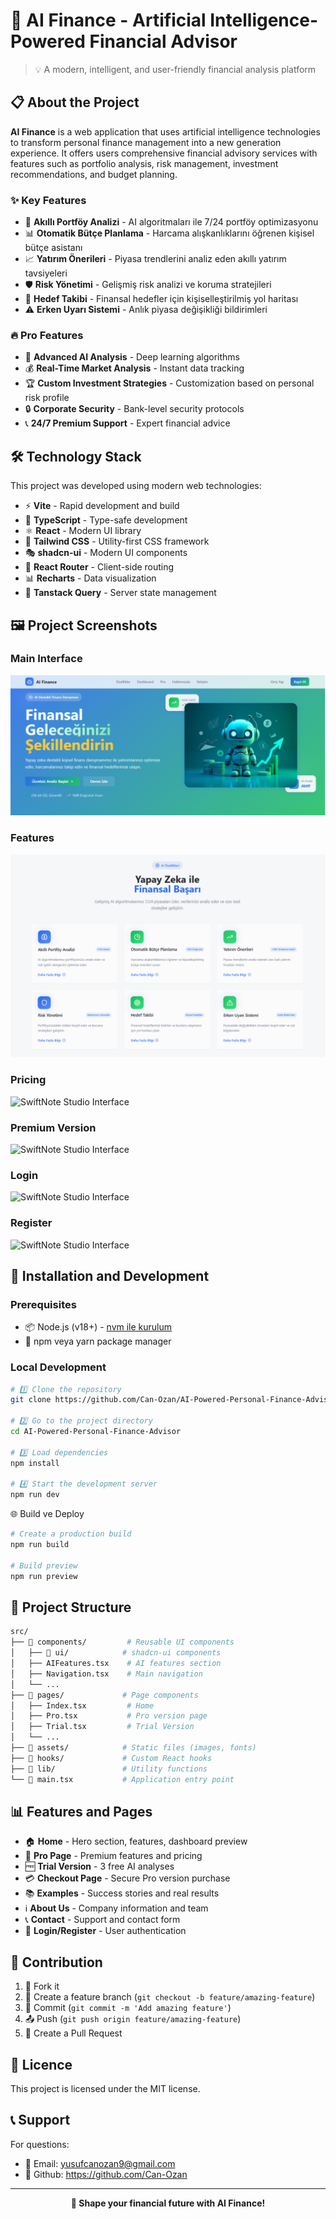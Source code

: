 # 🤖 AI Finance - Artificial Intelligence-Powered Financial Advisor

> 💡 A modern, intelligent, and user-friendly financial analysis platform

## 📋 About the Project

**AI Finance** is a web application that uses artificial intelligence technologies to transform personal finance management into a new generation experience. It offers users comprehensive financial advisory services with features such as portfolio analysis, risk management, investment recommendations, and budget planning.

### ✨ Key Features

- 🧠 **Akıllı Portföy Analizi** - AI algoritmaları ile 7/24 portföy optimizasyonu
- 📊 **Otomatik Bütçe Planlama** - Harcama alışkanlıklarını öğrenen kişisel bütçe asistanı
- 📈 **Yatırım Önerileri** - Piyasa trendlerini analiz eden akıllı yatırım tavsiyeleri
- 🛡️ **Risk Yönetimi** - Gelişmiş risk analizi ve koruma stratejileri
- 🎯 **Hedef Takibi** - Finansal hedefler için kişiselleştirilmiş yol haritası
- ⚠️ **Erken Uyarı Sistemi** - Anlık piyasa değişikliği bildirimleri

### 🔥 Pro Features

- 🚀 **Advanced AI Analysis** - Deep learning algorithms
- 💰 **Real-Time Market Analysis** - Instant data tracking
- 🏆 **Custom Investment Strategies** - Customization based on personal risk profile
- 🔒 **Corporate Security** - Bank-level security protocols
- 📞 **24/7 Premium Support** - Expert financial advice

## 🛠️ Technology Stack

This project was developed using modern web technologies:

- ⚡ **Vite** - Rapid development and build
- 🔷 **TypeScript** - Type-safe development
- ⚛️ **React** - Modern UI library
- 🎨 **Tailwind CSS** - Utility-first CSS framework
- 🎭 **shadcn-ui** - Modern UI components
- 🧭 **React Router** - Client-side routing
- 📊 **Recharts** - Data visualization
- 🔄 **Tanstack Query** - Server state management

## 🖼️ Project Screenshots

### Main Interface
![SwiftNote Studio Interface](İmages/Giriş.png)

### Features
![SwiftNote Studio Interface](İmages/Özellikler.png)

### Pricing
![SwiftNote Studio Interface](İmages/Fiyatlar.png)

### Premium Version
![SwiftNote Studio Interface](İmages/ProVersiyon.png)

### Login
![SwiftNote Studio Interface](İmages/Login.png)

### Register
![SwiftNote Studio Interface](İmages/Register.png)

  
## 🚀 Installation and Development

### Prerequisites

- 📦 Node.js (v18+) - [nvm ile kurulum](https://github.com/nvm-sh/nvm#installing-and-updating)
- 🔧 npm veya yarn package manager

### Local Development

```bash
# 1️⃣ Clone the repository
git clone https://github.com/Can-Ozan/AI-Powered-Personal-Finance-Advisor.git

# 2️⃣ Go to the project directory
cd AI-Powered-Personal-Finance-Advisor

# 3️⃣ Load dependencies
npm install

# 4️⃣ Start the development server
npm run dev
```

🌐 Build ve Deploy
```bash
# Create a production build
npm run build

# Build preview
npm run preview
```

## 📂 Project Structure

```bash
src/
├── 📁 components/         # Reusable UI components
│   ├── 📁 ui/            # shadcn-ui components
│   ├── AIFeatures.tsx    # AI features section
│   ├── Navigation.tsx    # Main navigation
│   └── ...
├── 📁 pages/             # Page components
│   ├── Index.tsx         # Home
│   ├── Pro.tsx           # Pro version page
│   ├── Trial.tsx         # Trial Version
│   └── ...
├── 📁 assets/            # Static files (images, fonts)
├── 📁 hooks/             # Custom React hooks
├── 📁 lib/               # Utility functions
└── 📄 main.tsx           # Application entry point
```

## 📊 Features and Pages

- 🏠 **Home** - Hero section, features, dashboard preview
- 💎 **Pro Page** - Premium features and pricing
- 🆓 **Trial Version** - 3 free AI analyses
- 💳 **Checkout Page** - Secure Pro version purchase
- 📚 **Examples** - Success stories and real results
- ℹ️ **About Us** - Company information and team
- 📞 **Contact** - Support and contact form
- 🔐 **Login/Register** - User authentication

## 🤝 Contribution

1. 🍴 Fork it
2. 🌿 Create a feature branch (`git checkout -b feature/amazing-feature`)
3. 📝 Commit (`git commit -m 'Add amazing feature'`)
4. 📤 Push (`git push origin feature/amazing-feature`)
5. 🔀 Create a Pull Request

## 📜 Licence

This project is licensed under the MIT license.


## 📞 Support

For questions:
- 📧 Email: yusufcanozan9@gmail.com
- 📖 Github: https://github.com/Can-Ozan
---


<p align="center">
  <strong>🚀 Shape your financial future with AI Finance! </strong>
</p>
